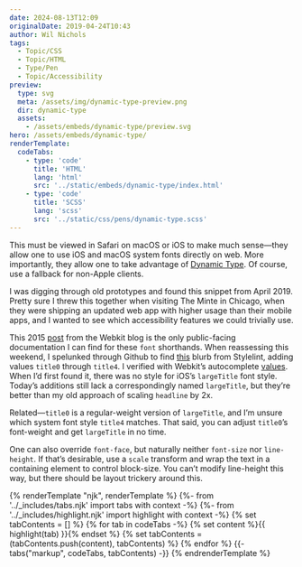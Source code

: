 ```yaml
---
date: 2024-08-13T12:09
originalDate: 2019-04-24T10:43
author: Wil Nichols
tags:
  - Topic/CSS
  - Topic/HTML
  - Type/Pen
  - Topic/Accessibility
preview: 
  type: svg
  meta: /assets/img/dynamic-type-preview.png
  dir: dynamic-type
  assets: 
    - /assets/embeds/dynamic-type/preview.svg
hero: /assets/embeds/dynamic-type/
renderTemplate:
  codeTabs: 
    - type: 'code'
      title: 'HTML'
      lang: 'html'
      src: '../static/embeds/dynamic-type/index.html'
    - type: 'code'
      title: 'SCSS'
      lang: 'scss'
      src: '../static/css/pens/dynamic-type.scss'
---
```

This must be viewed in Safari on macOS or iOS to make much sense—they allow one to use iOS and macOS system fonts directly on web. More importantly, they allow one to take advantage of [Dynamic Type](https://developer.apple.com/design/human-interface-guidelines/typography). Of course, use a fallback for non-Apple clients.

I was digging through old prototypes and found this snippet from April 2019. Pretty sure I threw this together when visiting The Minte in Chicago, when they were shipping an updated web app with higher usage than their mobile apps, and I wanted to see which accessibility features we could trivially use. 

This 2015 [post](https://webkit.org/blog/3709/using-the-system-font-in-web-content/) from the Webkit blog is the only public-facing documentation I can find for these `font` shorthands. When reassessing this weekend, I spelunked through Github to find [this](https://github.com/stylelint/stylelint/blob/ee3118d2460cddf469f959b5438d8aeab7e9584e/lib/reference/keywords.mjs#L29) blurb from Stylelint, adding values `title0` through `title4`. I verified with Webkit’s autocomplete [values](https://github.com/WebKit/WebKit/blob/7828ff0e5c37f0f9824cf3fd8633e16f34545d76/Source/WebInspectorUI/UserInterface/Models/CSSKeywordCompletions.js#L629). When I’d first found it, there was no style for iOS’s `largeTitle` font style. Today’s additions still lack a correspondingly named `largeTitle`, but they’re better than my old approach of scaling `headline` by 2x.

Related—`title0` is a regular-weight version of `largeTitle`, and I’m unsure which system font style `title4` matches. That said, you can adjust `title0`’s font-weight and get `largeTitle` in no time.

One can also override `font-face`, but naturally neither `font-size` nor `line-height`. If that’s desirable, use a `scale` transform and wrap the text in a containing element to control block-size. You can’t modify line-height this way, but there should be layout trickery around this. 

{% renderTemplate "njk", renderTemplate %}
  {%- from '../_includes/tabs.njk' import tabs with context -%}
  {%- from '../_includes/highlight.njk' import highlight with context -%}
  {% set tabContents = [] %}
  {% for tab in codeTabs -%}
      {% set content %}{{ highlight(tab) }}{% endset %}
      {% set tabContents = (tabContents.push(content), tabContents) %}
  {% endfor %}
  {{- tabs("markup", codeTabs, tabContents) -}}
{% endrenderTemplate %}
